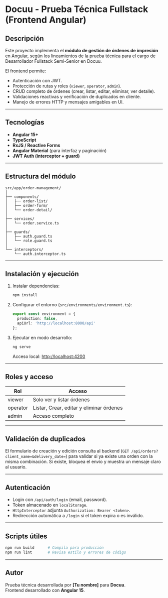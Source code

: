 # Docuu - Prueba Técnica Fullstack (Frontend Angular)

## Descripción
Este proyecto implementa el **módulo de gestión de órdenes de impresión** en Angular, según los lineamientos de la prueba técnica para el cargo de Desarrollador Fullstack Semi-Senior en Docuu.

El frontend permite:
- Autenticación con JWT.
- Protección de rutas y roles (`viewer`, `operator`, `admin`).
- CRUD completo de órdenes (crear, listar, editar, eliminar, ver detalle).
- Validaciones reactivas y verificación de duplicados en cliente.
- Manejo de errores HTTP y mensajes amigables en UI.

---

## Tecnologías
- **Angular 15+**
- **TypeScript**
- **RxJS / Reactive Forms**
- **Angular Material** (para interfaz y paginación)
- **JWT Auth (interceptor + guard)**

---

## Estructura del módulo

```
src/app/order-management/
│
├── components/
│   ├── order-list/
│   ├── order-form/
│   └── order-detail/
│
├── services/
│   └── order.service.ts
│
├── guards/
│   ├── auth.guard.ts
│   └── role.guard.ts
│
└── interceptors/
    └── auth.interceptor.ts
```

---

## Instalación y ejecución

1. Instalar dependencias:
   ```bash
   npm install
   ```

2. Configurar el entorno (`src/environments/environment.ts`):
   ```ts
   export const environment = {
     production: false,
     apiUrl: 'http://localhost:8000/api'
   };
   ```

3. Ejecutar en modo desarrollo:
   ```bash
   ng serve
   ```

   Acceso local: [http://localhost:4200](http://localhost:4200)

---

## Roles y acceso

| Rol       | Acceso                                        |
|------------|----------------------------------------------|
| viewer     | Solo ver y listar órdenes                    |
| operator   | Listar, Crear, editar y eliminar órdenes     |
| admin      | Acceso completo                              |

---

## Validación de duplicados
El formulario de creación y edición consulta al backend (`GET /api/orders?client_name=&delivery_date=`) para validar si ya existe una orden con la misma combinación. Si existe, bloquea el envío y muestra un mensaje claro al usuario.

---

## Autenticación
- Login con `/api/auth/login` (email, password).
- Token almacenado en `localStorage`.
- `HttpInterceptor` adjunta `Authorization: Bearer <token>`.
- Redirección automática a `/login` si el token expira o es inválido.

---

## Scripts útiles
```bash
npm run build      # Compila para producción
npm run lint       # Revisa estilo y errores de código
```

---

## Autor
Prueba técnica desarrollada por **[Tu nombre]** para **Docuu**.  
Frontend desarrollado con **Angular 15**.
